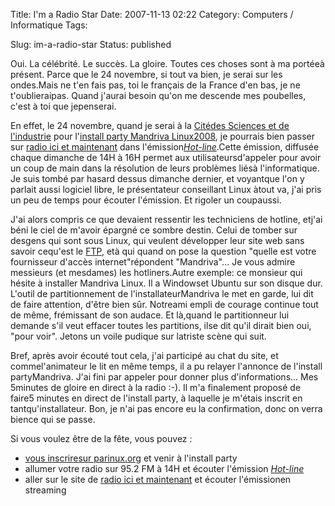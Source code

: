 Title: I'm a Radio Star
Date: 2007-11-13 02:22
Category: Computers / Informatique
Tags:

Slug: im-a-radio-star
Status: published

Oui. La célébrité. Le succès. La gloire. Toutes ces choses sont à ma portéeà présent. Parce que le 24 novembre, si tout va bien, je serai sur les ondes.Mais ne t'en fais pas, toi le français de la France d'en bas, je ne t'oublieraipas. Quand j'aurai besoin qu'on me descende mes poubelles, c'est à toi que jepenserai.

En effet, le 24 novembre, quand je serai à la [Citédes Sciences et de l'industrie](\%22http://fr.wikipedia.org/wiki/Cit%C3%A9_des_sciences_et_de_l%27industrie\%22) pour l'[install party Mandriva Linux2008](\%22http://wiki.mandriva.com/fr/Install_Party_2008\%22), je pourrais bien passer sur [radio ici et maintenant](\%22http://icietmaintenant.com/\%22) dans l'émission[*Hot-line*](\%22http://icietmaintenant.info/emissions.php?idNouvelle=8\%22).Cette émission, diffusée chaque dimanche de 14H à 16H permet aux utilisateursd'appeler pour avoir un coup de main dans la résolution de leurs problèmes liésà l'informatique. Je suis tombé par hasard dessus dimanche dernier, et voyantque l'on y parlait aussi logiciel libre, le présentateur conseillant Linux àtout va, j'ai pris un peu de temps pour écouter l'émission. Et rigoler un coupaussi.

J'ai alors compris ce que devaient ressentir les techniciens de hotline, etj'ai béni le ciel de m'avoir épargné ce sombre destin. Celui de tomber sur desgens qui sont sous Linux, qui veulent développer leur site web sans savoir cequ'est le [FTP](\%22http://fr.wikipedia.org/wiki/Ftp\%22), età qui quand on pose la question "quelle est votre fournisseur d'accès internet"répondent "Mandriva"... Je vous admire messieurs (et mesdames) les hotliners.Autre exemple: ce monsieur qui hésite à installer Mandriva Linux. Il a Windowset Ubuntu sur son disque dur. L'outil de partitionnement de l'installateurMandriva le met en garde, lui dit de faire attention, d'être bien sûr. Notreami empli de courage continue tout de même, frémissant de son audace. Et là,quand le partitionneur lui demande s'il veut effacer toutes les partitions, ilse dit qu'il dirait bien oui, "pour voir". Jetons un voile pudique sur latriste scène qui suit.

Bref, après avoir écouté tout cela, j'ai participé au chat du site, et commel'animateur le lit en même temps, il a pu relayer l'annonce de l'install partyMandriva. J'ai fini par appeler pour donner plus d'informations... Mes 5minutes de gloire en direct à la radio :-). Il m'a finalement proposé de faire5 minutes en direct de l'install party, à laquelle je m'étais inscrit en tantqu'installateur. Bon, je n'ai pas encore eu la confirmation, donc on verra bience qui se passe.

Si vous voulez être de la fête, vous pouvez :

-   [vous inscriresur parinux.org](\%22http://www.parinux.org/events/install-party-mandriva-linux-2008\%22) et venir à l'install party
-   allumer votre radio sur 95.2 FM à 14H et écouter l'émission [*Hot-line*](\%22http://icietmaintenant.info/emissions.php?idNouvelle=8\%22)
-   aller sur le site de [radio ici et maintenant](\%22http://icietmaintenant.com/\%22) et écouter l'émissionen streaming

